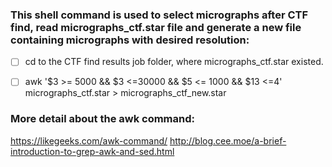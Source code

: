 ### This shell command is used to select micrographs after CTF find, read micrographs_ctf.star file and generate a new file containing micrographs with desired resolution:
- [ ] cd to the CTF find results job folder, where micrographs_ctf.star existed.
- [ ] awk '$3 >= 5000 && $3 <=30000 && $5 <= 1000 && $13 <=4' micrographs_ctf.star > micrographs_ctf_new.star



### More detail about the awk command:
https://likegeeks.com/awk-command/
http://blog.cee.moe/a-brief-introduction-to-grep-awk-and-sed.html
